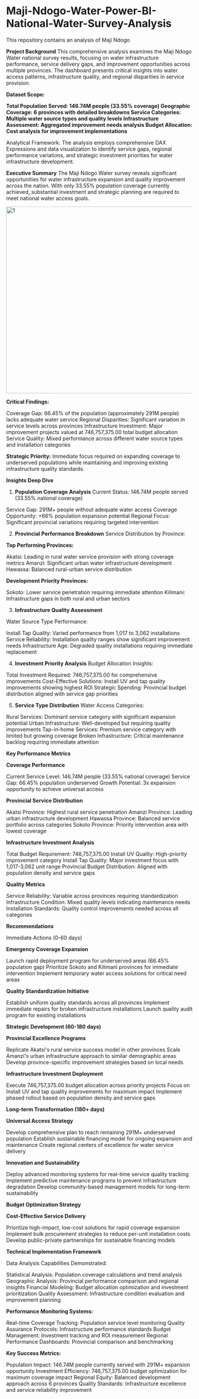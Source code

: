 # Maji-Ndogo-Water-Power-BI-National-Water-Survey-Analysis
This repository contains an analysis of Maji Ndogo

**Project Background**
This comprehensive analysis examines the Maji Ndogo Water national survey results, focusing on water infrastructure performance, service delivery gaps, and improvement opportunities across multiple provinces. The dashboard presents critical insights into water access patterns, infrastructure quality, and regional disparities in service provision.


**Dataset Scope:**

**Total Population Served: 146.74M people (33.55% coverage)
Geographic Coverage: 6 provinces with detailed breakdowns
Service Categories: Multiple water source types and quality levels
Infrastructure Assessment: Aggregated improvement needs analysis
Budget Allocation: Cost analysis for improvement implementations**

Analytical Framework:
The analysis employs comprehensive DAX Expressions and data visualization to identify service gaps, regional performance variations, and strategic investment priorities for water infrastructure development.

**Executive Summary**
The Maji Ndogo Water survey reveals significant opportunities for water infrastructure expansion and quality improvement across the nation. With only 33.55% population coverage currently achieved, substantial investment and strategic planning are required to meet national water access goals.


<img width="738" height="504" alt="1" src="https://github.com/user-attachments/assets/7ea9d4ca-9b7b-471d-9b56-b586d66b5325" />






**Critical Findings:**

Coverage Gap: 66.45% of the population (approximately 291M people) lacks adequate water service
Regional Disparities: Significant variation in service levels across provinces
Infrastructure Investment: Major improvement projects valued at 746,757,375.00 total budget allocation
Service Quality: Mixed performance across different water source types and installation categories

**Strategic Priority:**
Immediate focus required on expanding coverage to underserved populations while maintaining and improving existing infrastructure quality standards.

**Insights Deep Dive**


1. **Population Coverage Analysis**
Current Status: 146.74M people served (33.55% national coverage)

Service Gap: 291M+ people without adequate water access
Coverage Opportunity: +66% population expansion potential
Regional Focus: Significant provincial variations requiring targeted intervention

2. **Provincial Performance Breakdown**
Service Distribution by Province:

**Top Performing Provinces:**

Akatsi: Leading in rural water service provision with strong coverage metrics
Amanzi: Significant urban water infrastructure development
Hawassa: Balanced rural-urban service distribution

**Development Priority Provinces:**

Sokoto: Lower service penetration requiring immediate attention
Kilimani: Infrastructure gaps in both rural and urban sectors

3. **Infrastructure Quality Assessment**

Water Source Type Performance:

Install Tap Quality: Varied performance from 1,017 to 3,062 installations
Service Reliability: Installation quality ranges show significant improvement needs
Infrastructure Age: Degraded quality installations requiring immediate replacement

4. **Investment Priority Analysis**
Budget Allocation Insights:

Total Investment Required: 746,757,375.00 for comprehensive improvements
Cost-Effective Solutions: Install UV and tap quality improvements showing highest ROI
Strategic Spending: Provincial budget distribution aligned with service gap priorities

5. **Service Type Distribution**
Water Access Categories:

Rural Services: Dominant service category with significant expansion potential
Urban Infrastructure: Well-developed but requiring quality improvements
Tap-in-home Services: Premium service category with limited but growing coverage
Broken Infrastructure: Critical maintenance backlog requiring immediate attention


**Key Performance Metrics**

**Coverage Performance**

Current Service Level: 146.74M people (33.55% national coverage)
Service Gap: 66.45% population underserved
Growth Potential: 3x expansion opportunity to achieve universal access

**Provincial Service Distribution**

Akatsi Province: Highest rural service penetration
Amanzi Province: Leading urban infrastructure development
Hawassa Province: Balanced service portfolio across categories
Sokoto Province: Priority intervention area with lowest coverage

**Infrastructure Investment Analysis**

Total Budget Requirement: 746,757,375.00
Install UV Quality: High-priority improvement category
Install Tap Quality: Major investment focus with 1,017-3,062 unit range
Provincial Budget Distribution: Aligned with population density and service gaps

**Quality Metrics**

Service Reliability: Variable across provinces requiring standardization
Infrastructure Condition: Mixed quality levels indicating maintenance needs
Installation Standards: Quality control improvements needed across all categories


**Recommendations**

Immediate Actions (0-60 days)

**Emergency Coverage Expansion**

Launch rapid deployment program for underserved areas (66.45% population gap)
Prioritize Sokoto and Kilimani provinces for immediate intervention
Implement temporary water access solutions for critical need areas


**Quality Standardization Initiative**

Establish uniform quality standards across all provinces
Implement immediate repairs for broken infrastructure installations
Launch quality audit program for existing installations



**Strategic Development (60-180 days)**

**Provincial Excellence Programs**

Replicate Akatsi's rural service success model in other provinces
Scale Amanzi's urban infrastructure approach to similar demographic areas
Develop province-specific improvement strategies based on local needs


**Infrastructure Investment Deployment**

Execute 746,757,375.00 budget allocation across priority projects
Focus on Install UV and tap quality improvements for maximum impact
Implement phased rollout based on population density and service gaps



**Long-term Transformation (180+ days)**

**Universal Access Strategy**

Develop comprehensive plan to reach remaining 291M+ underserved population
Establish sustainable financing model for ongoing expansion and maintenance
Create regional centers of excellence for water service delivery


**Innovation and Sustainability**

Deploy advanced monitoring systems for real-time service quality tracking
Implement predictive maintenance programs to prevent infrastructure degradation
Develop community-based management models for long-term sustainability



**Budget Optimization Strategy**

**Cost-Effective Service Delivery**

Prioritize high-impact, low-cost solutions for rapid coverage expansion
Implement bulk procurement strategies to reduce per-unit installation costs
Develop public-private partnerships for sustainable financing models




**Technical Implementation Framework**

Data Analysis Capabilities Demonstrated:

Statistical Analysis: Population coverage calculations and trend analysis
Geographic Analysis: Provincial performance comparison and regional insights
Financial Modeling: Budget allocation optimization and investment prioritization
Quality Assessment: Infrastructure condition evaluation and improvement planning

**Performance Monitoring Systems:**

Real-time Coverage Tracking: Population service level monitoring
Quality Assurance Protocols: Infrastructure performance standards
Budget Management: Investment tracking and ROI measurement
Regional Performance Dashboards: Provincial comparison and benchmarking


**Key Success Metrics:**

Population Impact: 146.74M people currently served with 291M+ expansion opportunity
Investment Efficiency: 746,757,375.00 budget optimization for maximum coverage impact
Regional Equity: Balanced development approach across 6 provinces
Quality Standards: Infrastructure excellence and service reliability improvement

